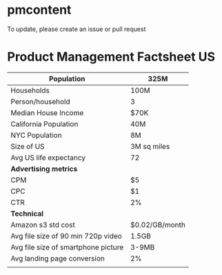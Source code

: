 # pmcontent

To update, please create an issue or pull request

# Product Management Factsheet US
| Population | 325M |
|--|--|
|Households  |100M |
|Person/household|3|
|Median House Income|$70K|
|California Population|40M|
|NYC Population|8M|
|Size of US|3M sq miles|
|Avg US life expectancy|72|
|**Advertising metrics**|
|CPM|$5|
|CPC|$1|
|CTR|2%|
|**Technical**||
|Amazon s3 std cost|$0.02/GB/month|
|Avg file size of 90 min 720p video|1.5GB|
|Avg file size of smartphone picture|3-9MB|
|Avg landing page conversion|2%|
|||
